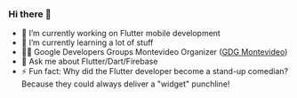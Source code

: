### Hi there 👋



- 💙 I’m currently working on Flutter mobile development
- 🚀 I’m currently learning a lot of stuff
- 👨‍✈️ Google Developers Groups Montevideo Organizer ([GDG Montevideo](https://gdg.community.dev/gdg-montevideo/))
- 💬 Ask me about Flutter/Dart/Firebase
- ⚡ Fun fact: Why did the Flutter developer become a stand-up comedian? Because they could always deliver a "widget" punchline!
